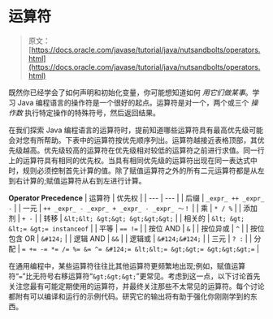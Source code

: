 # 运算符

> 原文： [https://docs.oracle.com/javase/tutorial/java/nutsandbolts/operators.html](https://docs.oracle.com/javase/tutorial/java/nutsandbolts/operators.html)

既然你已经学会了如何声明和初始化变量，你可能想知道如何 _用它们做某事_。学习 Java 编程语言的操作符是一个很好的起点。运算符是对一个，两个或三个 _操作数_ 执行特定操作的特殊符号，然后返回结果。

在我们探索 Java 编程语言的运算符时，提前知道哪些运算符具有最高优先级可能会对您有所帮助。下表中的运算符按优先顺序列出。运算符越接近表格顶部，其优先级越高。优先级较高的运算符在优先级相对较低的运算符之前进行求值。同一行上的运算符具有相同的优先权。当具有相同优先级的运算符出现在同一表达式中时，规则必须控制首先计算的值。除了赋值运算符之外的所有二元运算符都是从左到右计算的;赋值运算符从右到左进行计算。

**Operator Precedence**
| 运算符 | 优先权 |
| --- | --- |
| 后缀 | `_expr_ ++ _expr_ -` |
| 一元 | `++ _expr_ - _expr_ + _expr_ - _expr_ 〜！` |
| 乘 | `* / %` |
| 添加剂 | `+ -` |
| 转移 | `&lt;&lt; &gt;&gt; &gt;&gt;&gt;` |
| 相关的 | `&lt; &gt; &lt;= &gt;= instanceof` |
| 平等 | `== !=` |
| 按位 AND | `&` |
| 按位异或 | `^` |
| 按位包含 OR | `&#124;` |
| 逻辑 AND | `&&` |
| 逻辑或 | `&#124;&#124;` |
| 三元 | `? :` |
| 分配 | `= += -= *= /= %= &= ^= &#124;= &lt;&lt;= &gt;&gt;= &gt;&gt;&gt;=` |

在通用编程中，某些运算符往往比其他运算符更频繁地出现;例如，赋值运算符“`=`”比无符号右移运算符“`&gt;&gt;&gt;`”更常见。考虑到这一点，以下讨论首先关注您最有可能定期使用的运算符，并最终关注那些不太常见的运算符。每个讨论都附有可以编译和运行的示例代码。研究它的输出将有助于强化你刚刚学到的东西。